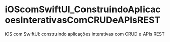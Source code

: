 # iOScomSwiftUI_ConstruindoAplicacoesInterativasComCRUDeAPIsREST
iOS com SwiftUI: construindo aplicações interativas com CRUD e APIs REST
